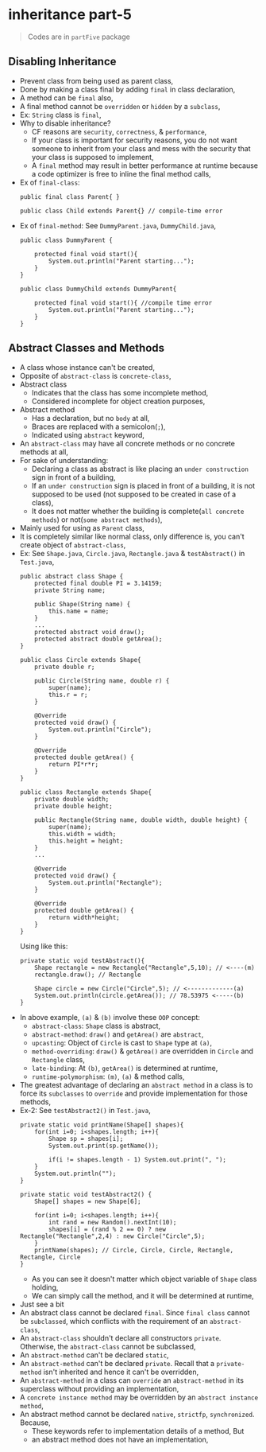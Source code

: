 
# inheritance part-5
> Codes are in `partFive` package

## Disabling Inheritance
- Prevent class from being used as parent class,
- Done by making a class final by adding `final` in class declaration,
- A method can be `final` also,
- A final method cannot be `overridden` or `hidden` by a `subclass`,
- Ex: `String` class is `final`,
- Why to disable inheritance? 
  - CF reasons are `security`, `correctness`, & `performance`,
  - If your class is important for security reasons, you do not want someone to inherit from your class and mess with the security that your class is supposed to implement,
  - A `final` method may result in better performance at runtime because a code optimizer is free to inline the final method calls,
- Ex of `final-class`: 
  ```
  public final class Parent{ }
  ```
  ```
  public class Child extends Parent{} // compile-time error
  ```
- Ex of `final-method`: See `DummyParent.java`, `DummyChild.java`,
  ```
  public class DummyParent {
  
      protected final void start(){
          System.out.println("Parent starting...");
      }
  }
  ```
  ```
  public class DummyChild extends DummyParent{
  
      protected final void start(){ //compile time error
          System.out.println("Parent starting...");
      }
  }
  ```

## Abstract Classes and Methods
- A class whose instance can't be created,
- Opposite of `abstract-class` is `concrete-class`,
- Abstract class 
  - Indicates that the class has some incomplete method, 
  - Considered incomplete for object creation purposes,
- Abstract method
  - Has a declaration, but no `body` at all,
  - Braces are replaced with a semicolon(`;`),
  - Indicated using `abstract` keyword,
- An `abstract-class` may have all concrete methods or no concrete methods at all,
- For sake of understanding:
  - Declaring a class as abstract is like placing an `under construction` sign in front of a building,
  - If an `under construction` sign is placed in front of a building, it is not supposed to be used (not supposed to be created in case of a class),
  - It does not matter whether the building is complete(`all concrete methods`) or not(`some abstract methods`),
- Mainly used for using as `Parent` class,
- It is completely similar like normal class, only difference is, you can't create object of `abstract-class`,
- Ex: See `Shape.java`, `Circle.java`, `Rectangle.java` & `testAbstract()` in `Test.java`,
  ```
  public abstract class Shape {
      protected final double PI = 3.14159;
      private String name;
      
      public Shape(String name) {
          this.name = name;
      }
      ...
      protected abstract void draw();
      protected abstract double getArea();
  }
  ```
  ```
  public class Circle extends Shape{
      private double r;
  
      public Circle(String name, double r) {
          super(name);
          this.r = r;
      }
  
      @Override
      protected void draw() {
          System.out.println("Circle");
      }
  
      @Override
      protected double getArea() {
          return PI*r*r;
      }
  }
  ```
  ```
  public class Rectangle extends Shape{
      private double width;
      private double height;
  
      public Rectangle(String name, double width, double height) {
          super(name);
          this.width = width;
          this.height = height;
      }
      ...
      
      @Override
      protected void draw() {
          System.out.println("Rectangle");
      }
      
      @Override
      protected double getArea() {
          return width*height;
      }
  }
  ```
  Using like this:
  ```
  private static void testAbstract(){
      Shape rectangle = new Rectangle("Rectangle",5,10); // <----(m)
      rectangle.draw(); // Rectangle
  
      Shape circle = new Circle("Circle",5); // <-------------(a)
      System.out.println(circle.getArea()); // 78.53975 <-----(b)
  }
  ```
- In above example, `(a)` & `(b)` involve these `OOP` concept:
  - `abstract-class`: `Shape` class is abstract,
  - `abstract-method`: `draw()` and `getArea()` are `abstract`,
  - `upcasting`: Object of `Circle` is cast to `Shape` type at `(a)`,
  - `method-overriding`: `draw()` & `getArea()` are overridden in `Circle` and `Rectangle` class,
  - `late-binding`: At `(b)`, `getArea()` is determined at runtime,
  - `runtime-polymorphism`: `(m)`, `(a)` & method calls,
- The greatest advantage of declaring an `abstract method` in a class is to force its `subclasses` to `override` and provide implementation for those methods,
- Ex-2: See `testAbstract2()` in `Test.java`,
  ```
  private static void printName(Shape[] shapes){
      for(int i=0; i<shapes.length; i++){
          Shape sp = shapes[i];
          System.out.print(sp.getName());
  
          if(i != shapes.length - 1) System.out.print(", ");
      }
      System.out.println("");
  }
  
  private static void testAbstract2() {  
      Shape[] shapes = new Shape[6];
  
      for(int i=0; i<shapes.length; i++){
          int rand = new Random().nextInt(10);
          shapes[i] = (rand % 2 == 0) ? new Rectangle("Rectangle",2,4) : new Circle("Circle",5);
      }
      printName(shapes); // Circle, Circle, Circle, Rectangle, Rectangle, Circle
  }
  ```
  - As you can see it doesn't matter which object variable of `Shape` class holding,
  - We can simply call the method, and it will be determined at runtime,
- Just see a bit
- An abstract class cannot be declared `final`. Since `final class` cannot be `subclassed`, which conflicts with the requirement of an `abstract-class`,
- An `abstract-class` shouldn't declare all constructors `private`. Otherwise, the `abstract-class` cannot be subclassed,
- An `abstract-method` can't be declared `static`,
- An `abstract-method` can't be declared `private`. Recall that a `private-method` isn't inherited and hence it can't be overridden,
- An `abstract-method` in a class can `override` an `abstract-method` in its superclass without providing an implementation,
- A `concrete instance method` may be overridden by an `abstract instance method`,
- An abstract method cannot be declared `native`, `strictfp`, `synchronized`. Because, 
  - These keywords refer to implementation details of a method, But
  - an abstract method does not have an implementation,


